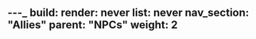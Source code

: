 ---_
  build:
    render: never
    list: never
  nav_section: "Allies"
  parent: "NPCs"
  weight: 2
---
